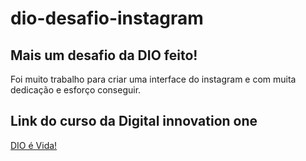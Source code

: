 # dio-desafio-instagram

## Mais um desafio da DIO feito!
Foi muito trabalho para criar uma interface do instagram e com muita dedicação e esforço conseguir.

## Link do curso da Digital innovation one 
[DIO é Vida!](https://web.dio.me/)
  
